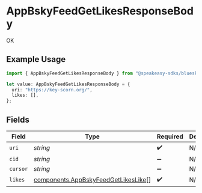 # AppBskyFeedGetLikesResponseBody

OK

## Example Usage

```typescript
import { AppBskyFeedGetLikesResponseBody } from "@speakeasy-sdks/bluesky/models/operations";

let value: AppBskyFeedGetLikesResponseBody = {
  uri: "https://key-scorn.org/",
  likes: [],
};
```

## Fields

| Field                                                                                      | Type                                                                                       | Required                                                                                   | Description                                                                                |
| ------------------------------------------------------------------------------------------ | ------------------------------------------------------------------------------------------ | ------------------------------------------------------------------------------------------ | ------------------------------------------------------------------------------------------ |
| `uri`                                                                                      | *string*                                                                                   | :heavy_check_mark:                                                                         | N/A                                                                                        |
| `cid`                                                                                      | *string*                                                                                   | :heavy_minus_sign:                                                                         | N/A                                                                                        |
| `cursor`                                                                                   | *string*                                                                                   | :heavy_minus_sign:                                                                         | N/A                                                                                        |
| `likes`                                                                                    | [components.AppBskyFeedGetLikesLike](../../models/components/appbskyfeedgetlikeslike.md)[] | :heavy_check_mark:                                                                         | N/A                                                                                        |